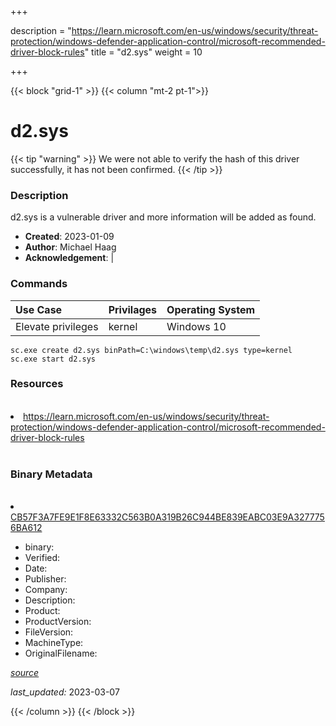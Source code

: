 +++

description = "https://learn.microsoft.com/en-us/windows/security/threat-protection/windows-defender-application-control/microsoft-recommended-driver-block-rules"
title = "d2.sys"
weight = 10

+++


{{< block "grid-1" >}}
{{< column "mt-2 pt-1">}}




# d2.sys 


{{< tip "warning" >}}
We were not able to verify the hash of this driver successfully, it has not been confirmed.
{{< /tip >}}




### Description


d2.sys is a vulnerable driver and more information will be added as found.


- **Created**: 2023-01-09
- **Author**: Michael Haag
- **Acknowledgement**:  | [](https://twitter.com/)

### Commands

| Use Case | Privilages | Operating System | 
|:---- | ---- | ---- |
| Elevate privileges | kernel | Windows 10 |

```
sc.exe create d2.sys binPath=C:\windows\temp\d2.sys type=kernel
sc.exe start d2.sys
```

### Resources
<br>


<li><a href=" https://learn.microsoft.com/en-us/windows/security/threat-protection/windows-defender-application-control/microsoft-recommended-driver-block-rules"> https://learn.microsoft.com/en-us/windows/security/threat-protection/windows-defender-application-control/microsoft-recommended-driver-block-rules</a></li>


<br>


### Binary Metadata
<br>



<li><a href="https://www.virustotal.com/gui/file/CB57F3A7FE9E1F8E63332C563B0A319B26C944BE839EABC03E9A3277756BA612">CB57F3A7FE9E1F8E63332C563B0A319B26C944BE839EABC03E9A3277756BA612</a></li>



- binary: 
- Verified: 
- Date: 
- Publisher: 
- Company: 
- Description: 
- Product: 
- ProductVersion: 
- FileVersion: 
- MachineType: 
- OriginalFilename: 

[*source*](https://github.com/magicsword-io/LOLDrivers/tree/main/yaml/d2.sys.yml)

*last_updated:* 2023-03-07


{{< /column >}}
{{< /block >}}
